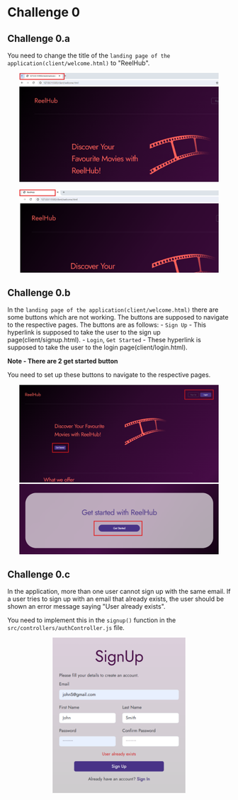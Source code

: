 # Challenge 0

## Challenge 0.a
You need to change the title of the `landing page of the application(client/welcome.html)` to "ReelHub".

<p align="center">
    <img src="./assets/challenge00-a-1.png" width="450px"/>
</p>
<p align="center">
    <img src="./assets/challenge00-a-2.png" width="450px"/>
</p>

## Challenge 0.b
In the `landing page of the application(client/welcome.html)` there are some buttons which are not working. The buttons are supposed to navigate to the respective pages. The buttons are as follows:
    - `Sign Up` - This hyperlink is supposed to take the user to the sign up page(client/signup.html).
    - `Login`, `Get Started` - These hyperlink is supposed to take the user to the login page(client/login.html).

**Note - There are 2 get started button**

You need to set up these buttons to navigate to the respective pages.

<p align="center">
    <img src="./assets/challenge00-b-1.png" width="450px"/>
    <img src="./assets/challenge00-b-2.png" width="450px"/>
    
</p>

## Challenge 0.c
In the application, more than one user cannot sign up with the same email. If a user tries to sign up with an email that already exists, the user should be shown an error message saying "User already exists".

You need to implement this in the `signup()` function in the `src/controllers/authController.js` file.

<p align="center">
    <img src="./assets/challenge00-c-1.png" width="300px"/>
</p>
